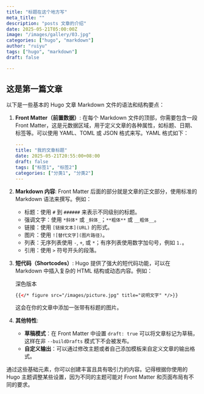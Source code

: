 ```yaml
---
title: "标题在这个地方写"
meta_title: ""
description: "posts 文章的介绍"
date: 2025-05-21T05:00:00Z
image: "/images/gallery/03.jpg"
categories: ["hugo", "markdown"]
author: "ruiyu"
tags: ["hugo", "markdown"]
draft: false

---
```


## 这是第一篇文章

以下是一些基本的 Hugo 文章 Markdown 文件的语法和结构要点：

1. **Front Matter（前置数据）**: 在每个 Markdown 文件的顶部，你需要包含一段 Front Matter，这是元数据区域，用于定义文章的各种属性，如标题、日期、标签等。可以使用 YAML、TOML 或 JSON 格式来写。YAML 格式如下：

   ```yaml
   ---
   title: "我的文章标题"
   date: 2025-05-21T20:55:00+08:00
   draft: false
   tags: ["标签1", "标签2"]
   categories: ["分类1", "分类2"]
   ---
   ```

2. **Markdown 内容**: Front Matter 后面的部分就是文章的正文部分，使用标准的 Markdown 语法来撰写。例如：

   - 标题：使用 `#` 到 `######` 来表示不同级别的标题。
   - 强调文字：使用 `*斜体*` 或 `_斜体_`；`**粗体**` 或 `__粗体__`。
   - 链接：使用 `[链接文本](URL)` 的形式。
   - 图片：使用 `![替代文字](图片路径)`。
   - 列表：无序列表使用 `-`, `+`, 或 `*`；有序列表使用数字加句号，例如 `1.`。
   - 引用：使用 `>` 符号开头的段落。

3. **短代码（Shortcodes）**: Hugo 提供了强大的短代码功能，可以在 Markdown 中插入复杂的 HTML 结构或动态内容。例如：

   深色版本

   ```html
   {{</* figure src="/images/picture.jpg" title="说明文字" */>}}
   ```

   这会在你的文章中添加一张带有标题的图片。

4. **其他特性**:

   - **草稿模式**：在 Front Matter 中设置 `draft: true` 可以将文章标记为草稿，这样在非 `--buildDrafts` 模式下不会被发布。
   - **自定义输出**：可以通过修改主题或者自己添加模板来自定义文章的输出格式。

通过这些基础元素，你可以创建丰富且具有吸引力的内容。记得根据你使用的 Hugo 主题调整某些设置，因为不同的主题可能对 Front Matter 和页面布局有不同的要求。
